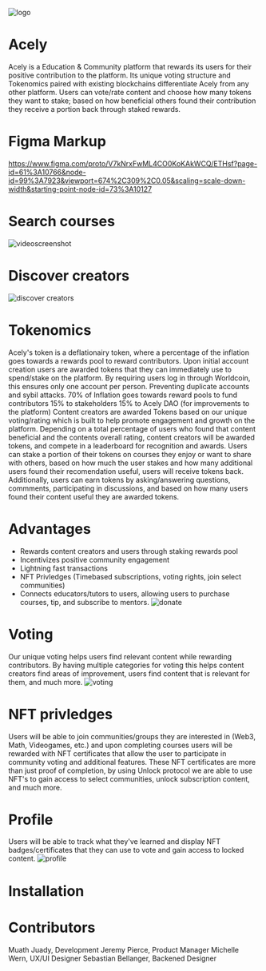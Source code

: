 ![logo](https://user-images.githubusercontent.com/98198920/200185009-9670e8b9-e42e-4fed-8004-83ebf33c1efc.png)
# Acely
Acely is a Education & Community platform that rewards its users for their positive contribution to the platform. Its unique voting structure and Tokenomics paired with existing blockchains differentiate Acely from any other platform. Users can vote/rate content and choose how many tokens they want to stake; based on how beneficial others found their contribution they receive a portion back through staked rewards.
# Figma Markup
https://www.figma.com/proto/V7kNrxFwML4CO0KoKAkWCQ/ETHsf?page-id=61%3A10766&node-id=99%3A7923&viewport=674%2C309%2C0.05&scaling=scale-down-width&starting-point-node-id=73%3A10127

# Search courses
![videoscreenshot](https://user-images.githubusercontent.com/98198920/200185104-42af5335-9184-4add-b79e-de6c707271a5.png)

# Discover creators
![discover creators](https://user-images.githubusercontent.com/98198920/200185152-74092326-11f9-4b31-a5dc-d6c4e0472761.png)

# Tokenomics
Acely's token is a deflationairy token, where a percentage of the inflation goes towards a rewards pool to reward contributors.
Upon initial account creation users are awarded tokens that they can immediately use to spend/stake on the platform. By requiring users log in through Worldcoin, this ensures only one account per person. Preventing duplicate accounts and sybil attacks.
70% of Inflation goes towards reward pools to fund contributors
15% to stakeholders
15% to Acely DAO (for improvements to the platform)
Content creators are awarded Tokens based on our unique voting/rating which is built to help promote engagement and growth on the platform. Depending on a total percentage of users who found that content beneficial and the contents overall rating, content creators will be awarded tokens, and compete in a leaderboard for recognition and awards.
Users can stake a portion of their tokens on courses they enjoy or want to share with others, based on how much the user stakes and how many additional users found their recomendation useful, users will receive tokens back. Additionally, users can earn tokens by asking/answering questions, commments, participating in discussions, and based on how many users found their content useful they are awarded tokens.

# Advantages
* Rewards content creators and users through staking rewards pool
* Incentivizes positive community engagement
* Lightning fast transactions 
* NFT Privledges (Timebased subscriptions, voting rights, join select communities)
* Connects educators/tutors to users, allowing users to purchase courses, tip, and subscribe to mentors.
![donate](https://user-images.githubusercontent.com/98198920/200185167-cf815244-d1f6-4863-9022-3e78ea6f19b0.png)

# Voting
Our unique voting helps users find relevant content while rewarding contributors. By having multiple categories for voting this helps content creators find areas of improvement, users find content that is relevant for them, and much more. 
![voting](https://user-images.githubusercontent.com/98198920/200185350-e3b3cd6a-283f-47f0-89b4-f61a05e33e0f.png)

# NFT privledges 
Users will be able to join communities/groups they are interested in (Web3, Math, Videogames, etc.) and upon completing courses users will be rewarded with NFT certificates that allow the user to participate in community voting and additional features. These NFT certificates are more than just proof of completion, by using Unlock protocol we are able to use NFT's to gain access to select communities, unlock subscription content, and much more.

# Profile
Users will be able to track what they've learned and display NFT badges/certificates that they can use to vote and gain access to locked content.
![profile](https://user-images.githubusercontent.com/98198920/200185249-9c1775c7-6403-4109-93f6-785852fa1c6e.png)

# Installation

# Contributors
Muath Juady, Development
Jeremy Pierce, Product Manager
Michelle Wern, UX/UI Designer
Sebastian Bellanger, Backened Designer
